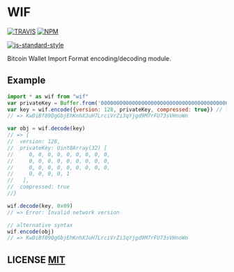 # WIF
[![TRAVIS](https://secure.travis-ci.org/bitcoinjs/wif.png)](http://travis-ci.org/bitcoinjs/wif)
[![NPM](http://img.shields.io/npm/v/wif.svg)](https://www.npmjs.org/package/wif)

[![js-standard-style](https://cdn.rawgit.com/feross/standard/master/badge.svg)](https://github.com/feross/standard)

Bitcoin Wallet Import Format encoding/decoding module.


## Example

``` javascript
import * as wif from "wif"
var privateKey = Buffer.from('0000000000000000000000000000000000000000000000000000000000000001', 'hex')
var key = wif.encode({version: 128, privateKey, compressed: true}) // for the testnet use: wif.encode(239, ...
// => KwDiBf89QgGbjEhKnhXJuH7LrciVrZi3qYjgd9M7rFU73sVHnoWn

var obj = wif.decode(key)
// => {
//	version: 128,
//	privateKey: Uint8Array(32) [
//     0, 0, 0, 0, 0, 0, 0, 0, 0,
//     0, 0, 0, 0, 0, 0, 0, 0, 0,
//     0, 0, 0, 0, 0, 0, 0, 0, 0,
//     0, 0, 0, 0, 1
//   ],
//	compressed: true
//}

wif.decode(key, 0x09)
// => Error: Invalid network version

// alternative syntax
wif.encode(obj)
// => KwDiBf89QgGbjEhKnhXJuH7LrciVrZi3qYjgd9M7rFU73sVHnoWn
```

## LICENSE [MIT](LICENSE)

